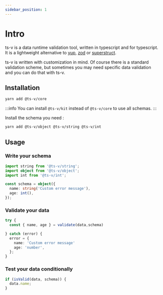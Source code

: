 ```yaml
---
sidebar_position: 1
---
```


# Intro

ts-v is a data runtime validation tool, written in typescript and for typescript. It is a lightweight alternative to [yup](https://github.com/jquense/yup), [zod](https://zod.dev/) or [superstruct](https://docs.superstructjs.org/).

ts-v is written with customization in mind. Of course there is a standard validation scheme, but sometimes you may need specific data validation and you can do that with ts-v.

## Installation

```sh
yarn add @ts-v/core
```

:::info
You can install `@ts-v/kit` instead of `@ts-v/core` to use all schemas.
:::

Install the schema you need :

```sh
yarn add @ts-v/object @ts-v/string @ts-v/int
```

## Usage

### Write your schema

```ts
import string from '@ts-v/string';
import object from '@ts-v/object';
import int from '@ts-v/int';

const schema = object({
  name: string('Custom error message'),
  age: int(),
});
```

### Validate your data

```ts
try {
  const { name, age } = validate(data,schema)

} catch (error) {
  error = {
    name: 'Custom error message'
    age: 'number',
  };
}
```

### Test your data conditionally

```ts
if (isValid(data, schema)) {
  data.name;
}
```

